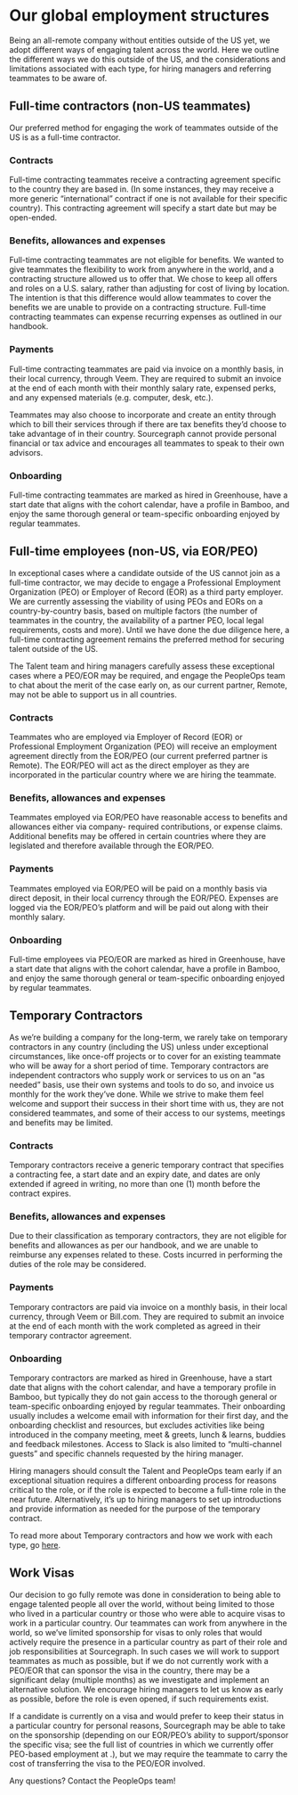 # Our global employment structures
Being an all-remote company without entities outside of the US yet, we adopt different ways of engaging talent across the world. Here we outline the different ways we do this outside of the US, and the considerations and limitations associated with each type, for hiring managers and referring teammates to be aware of. 

## Full-time contractors (non-US teammates)
Our preferred method for engaging the work of teammates outside of the US is as a full-time contractor. 

### Contracts
Full-time contracting teammates receive a contracting agreement specific to the country they are based in. (In some instances, they may receive a more generic “international” contract if one is not available for their specific country). This contracting agreement will specify a start date but may be open-ended. 

### Benefits, allowances and expenses
Full-time contracting teammates are not eligible for benefits. We wanted to give teammates the flexibility to work from anywhere in the world, and a contracting structure allowed us to offer that. We chose to keep all offers and roles on a U.S. salary, rather than adjusting for cost of living by location. The intention is that this difference would allow teammates to cover the benefits we are unable to provide on a contracting structure. 
Full-time contracting teammates can expense recurring expenses as outlined in our handbook.

### Payments
Full-time contracting teammates are paid via invoice on a monthly basis, in their local currency, through Veem. They are required to submit an invoice at the end of each month with their monthly salary rate, expensed perks, and any expensed materials (e.g. computer, desk, etc.).

Teammates may also choose to incorporate and create an entity through which to bill their services through if there are tax benefits they’d choose to take advantage of in their country. Sourcegraph cannot provide personal financial or tax advice and encourages all teammates to speak to their own advisors.

### Onboarding
Full-time contracting teammates are marked as hired in Greenhouse, have a start date that aligns with the cohort calendar, have a profile in Bamboo, and enjoy the same thorough general or team-specific onboarding enjoyed by regular teammates. 

## Full-time employees (non-US, via EOR/PEO)
In exceptional cases where a candidate outside of the US cannot join as a full-time contractor, we may decide to engage a Professional Employment Organization (PEO) or Employer of Record (EOR) as a third party employer. 
We are currently assessing the viability of using PEOs and EORs on a country-by-country basis, based on multiple factors (the number of teammates in the country, the availability of a partner PEO, local legal requirements, costs and more). Until we have done the due diligence here, a full-time contracting agreement remains the preferred method for securing talent outside of the US. 

The Talent team and hiring managers carefully assess these exceptional cases where a PEO/EOR may be required, and engage the PeopleOps team to chat about the merit of the case early on, as our current partner, Remote, may not be able to support us in all countries.

### Contracts
Teammates who are employed via Employer of Record (EOR) or Professional Employment Organization (PEO) will receive an employment agreement directly from the EOR/PEO (our current preferred partner is Remote). The EOR/PEO will act as the direct employer as they are incorporated in the particular country where we are hiring the teammate.

### Benefits, allowances and expenses
Teammates employed via EOR/PEO have reasonable access to benefits and allowances either via company- required contributions, or expense claims. Additional benefits may be offered in certain countries where they are legislated and therefore available through the EOR/PEO. 

### Payments
Teammates employed via EOR/PEO will be paid on a monthly basis via direct deposit, in their local currency through the EOR/PEO. Expenses are logged via the EOR/PEO’s platform and will be paid out along with their monthly salary. 

### Onboarding
Full-time employees via PEO/EOR are marked as hired in Greenhouse, have a start date that aligns with the cohort calendar, have a profile in Bamboo, and enjoy the same thorough general or team-specific onboarding enjoyed by regular teammates. 

## Temporary Contractors
As we’re building a company for the long-term, we rarely take on temporary contractors in any country (including the US) unless under exceptional circumstances, like once-off projects or to cover for an existing teammate who will be away for a short period of time.  Temporary contractors are independent contractors who supply work or services to us on an “as needed” basis, use their own systems and tools to do so, and invoice us monthly for the work they’ve done. While we strive to make them feel welcome and support their success in their short time with us, they are not considered teammates, and some of their access to our systems, meetings and benefits may be limited. 

### Contracts
Temporary contractors receive a generic temporary contract that specifies a contracting fee, a start date and an expiry date, and dates are only extended if agreed in writing, no more than one (1) month before the contract expires. 

### Benefits, allowances and expenses
Due to their classification as temporary contractors, they are not eligible for benefits and allowances as per our handbook, and we are unable to reimburse any expenses related to these. Costs incurred in performing the duties of the role may be considered. 

### Payments
Temporary contractors are paid via invoice on a monthly basis, in their local currency, through Veem or Bill.com. They are required to submit an invoice at the end of each month with the work completed as agreed in their temporary contractor agreement. 

### Onboarding
Temporary contractors are marked as hired in Greenhouse, have a start date that aligns with the cohort calendar, and have a temporary profile in Bamboo, but typically they do not gain access to the thorough general or team-specific onboarding enjoyed by regular teammates. Their onboarding usually includes a welcome email with information for their first day, and the onboarding checklist and resources, but excludes activities like being introduced in the company meeting, meet & greets, lunch & learns, buddies and feedback milestones. Access to Slack is also limited to “multi-channel guests” and specific channels requested by the hiring manager. 

Hiring managers should consult the Talent and PeopleOps team early if an exceptional situation requires a different onboarding process for reasons critical to the role, or if the role is expected to become a full-time role in the near future. Alternatively, it’s up to hiring managers to set up introductions and provide information as needed for the purpose of the temporary contract.

To read more about Temporary contractors and how we work with each type, go [here](temporary-contractors.md).

## Work Visas
Our decision to go fully remote was done in consideration to being able to engage talented people all over the world, without being limited to those who lived in a particular country or those who were able to acquire visas to work in a particular country. Our teammates can work from anywhere in the world, so we’ve limited sponsorship for visas to only roles that would actively require the presence in a particular country as part of their role and job responsibilities at Sourcegraph. In such cases we will work to support teammates as much as possible, but if we do not currently work with a PEO/EOR that can sponsor the visa in the country, there may be a significant delay (multiple months) as we investigate and implement an alternative solution. We encourage hiring managers to let us know as early as possible, before the role is even opened, if such requirements exist.

If a candidate is currently on a visa and would prefer to keep their status in a particular country for personal reasons, Sourcegraph may be able to take on the sponsorship (depending on our EOR/PEO’s ability to support/sponsor the specific visa; see the full list of countries in which we currently offer PEO-based employment at <LINK>.), but we may require the teammate to carry the cost of transferring the visa to the PEO/EOR involved. 



Any questions? Contact the PeopleOps team!
